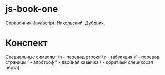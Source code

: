 # js-book-one

Справочник Javascript. Никольский. Дубовик.

# Конспект

Специальные символы:
\n - перевод строки
\е - табуляция
\f - перевод страницы
\' - апостроф
\" - двойная кавычка
\\ - обратный слеш(косая черта)
